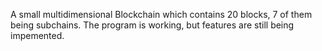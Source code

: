 A small multidimensional Blockchain which contains 20 blocks, 7 of them being subchains.
The program is working, but features are still being impemented.
